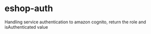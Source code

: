# eshop-auth
Handling service authentication to amazon cognito, return the role and isAuthenticated value
